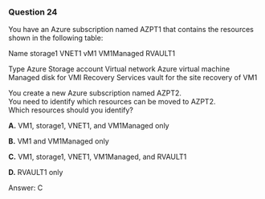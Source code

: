 ### Question 24

You have an Azure subscription named AZPT1 that contains the resources shown in the following table:

Name
storage1
VNET1
vM1
VM1Managed
RVAULT1

Type
Azure Storage account
Virtual network
Azure virtual machine
Managed disk for VMI
Recovery Services vault for the site recovery of VM1

You create a new Azure subscription named AZPT2.  
You need to identify which resources can be moved to AZPT2.  
Which resources should you identify?

**A.** VM1, storage1, VNET1, and VM1Managed only

**B.** VM1 and VM1Managed only

**C.** VM1, storage1, VNET1, VM1Managed, and RVAULT1

**D.** RVAULT1 only

Answer: C

